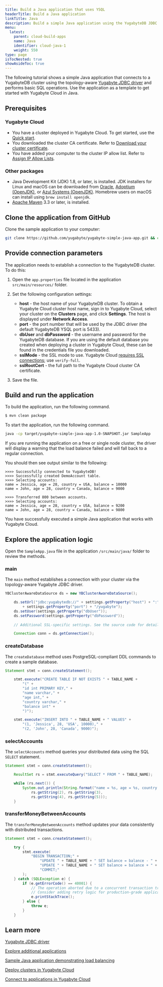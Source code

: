 ```yaml
---
title: Build a Java application that uses YSQL
headerTitle: Build a Java application
linkTitle: Java
description: Build a simple Java application using the YugabyteDB JDBC Driver and using the YSQL API to connect to and interact with a Yugabyte Cloud cluster.
menu:
  latest:
    parent: cloud-build-apps
    name: Java
    identifier: cloud-java-1
    weight: 550
type: page
isTocNested: true
showAsideToc: true
---
```


The following tutorial shows a simple Java application that connects to a YugabyteDB cluster using the topology-aware [Yugabyte JDBC driver](../../../../../integrations/jdbc-driver/) and performs basic SQL operations. Use the application as a template to get started with Yugabyte Cloud in Java.

## Prerequisites

### Yugabyte Cloud

- You have a cluster deployed in Yugabyte Cloud. To get started, use the [Quick start](../../../).
- You downloaded the cluster CA certificate. Refer to [Download your cluster certificate](../../../../cloud-secure-clusters/cloud-authentication/#download-your-cluster-certificate).
- You have added your computer to the cluster IP allow list. Refer to [Assign IP Allow Lists](../../../../cloud-secure-clusters/add-connections/).

### Other packages

- Java Development Kit (JDK) 1.8, or later, is installed. JDK installers for Linux and macOS can be downloaded from [Oracle](http://jdk.java.net/), [Adoptium (OpenJDK)](https://adoptium.net/), or [Azul Systems (OpenJDK)](https://www.azul.com/downloads/?package=jdk). Homebrew users on macOS can install using `brew install openjdk`.
- [Apache Maven](https://maven.apache.org/index.html) 3.3 or later, is installed.

## Clone the application from GitHub

Clone the sample application to your computer:

```sh
git clone https://github.com/yugabyte/yugabyte-simple-java-app.git && cd yugabyte-simple-java-app
```

## Provide connection parameters

The application needs to establish a connection to the YugabyteDB cluster. To do this:

1. Open the `app.properties` file located in the application `src/main/resources/` folder.

2. Set the following configuration settings:

    - **host** - the host name of your YugabyteDB cluster. To obtain a Yugabyte Cloud cluster host name, sign in to Yugabyte Cloud, select your cluster on the **Clusters** page, and click **Settings**. The host is displayed under **Network Access**.
    - **port** - the port number that will be used by the JDBC driver (the default YugabyteDB YSQL port is 5433).
    - **dbUser** and **dbPassword** - the username and password for the YugabyteDB database. If you are using the default database you created when deploying a cluster in Yugabyte Cloud, these can be found in the credentials file you downloaded.
    - **sslMode** - the SSL mode to use. Yugabyte Cloud [requires SSL connections](../../../../cloud-secure-clusters/cloud-authentication/#ssl-modes-in-ysql); use `verify-full`.
    - **sslRootCert** - the full path to the Yugabyte Cloud cluster CA certificate.

3. Save the file.

## Build and run the application

To build the application, run the following command.

```sh
$ mvn clean package
```

To start the application, run the following command.

```sh
java -cp target/yugabyte-simple-java-app-1.0-SNAPSHOT.jar SampleApp
```

If you are running the application on a free or single node cluster, the driver will display a warning that the load balance failed and will fall back to a regular connection.

You should then see output similar to the following:

```output
>>>> Successfully connected to YugabyteDB!
>>>> Successfully created DemoAccount table.
>>>> Selecting accounts:
name = Jessica, age = 28, country = USA, balance = 10000
name = John, age = 28, country = Canada, balance = 9000

>>>> Transferred 800 between accounts.
>>>> Selecting accounts:
name = Jessica, age = 28, country = USA, balance = 9200
name = John, age = 28, country = Canada, balance = 9800
```

You have successfully executed a simple Java application that works with Yugabyte Cloud.

## Explore the application logic

Open the `SampleApp.java` file in the application `/src/main/java/` folder to review the methods.

### main

The `main` method establishes a connection with your cluster via the topology-aware Yugabyte JDBC driver.

```java
YBClusterAwareDataSource ds = new YBClusterAwareDataSource();

    ds.setUrl("jdbc:yugabytedb://" + settings.getProperty("host") + ":"
        + settings.getProperty("port") + "/yugabyte");
    ds.setUser(settings.getProperty("dbUser"));
    ds.setPassword(settings.getProperty("dbPassword"));
    
    // Additional SSL-specific settings. See the source code for details.

    Connection conn = ds.getConnection();
```

### createDatabase

The `createDatabase` method uses PostgreSQL-compliant DDL commands to create a sample database.

```java
Statement stmt = conn.createStatement();

    stmt.execute("CREATE TABLE IF NOT EXISTS " + TABLE_NAME +
        "(" +
        "id int PRIMARY KEY," +
        "name varchar," +
        "age int," +
        "country varchar," +
        "balance int" +
        ")");

    stmt.execute("INSERT INTO " + TABLE_NAME + " VALUES" +
        "(1, 'Jessica', 28, 'USA', 10000)," +
        "(2, 'John', 28, 'Canada', 9000)");
```

### selectAccounts

The `selectAccounts` method queries your distributed data using the SQL `SELECT` statement.

```java
Statement stmt = conn.createStatement();

    ResultSet rs = stmt.executeQuery("SELECT * FROM " + TABLE_NAME);

    while (rs.next()) {
        System.out.println(String.format("name = %s, age = %s, country = %s, balance = %s",
            rs.getString(2), rs.getString(3),
            rs.getString(4), rs.getString(5)));
    }
```

### transferMoneyBetweenAccounts

The `transferMoneyBetweenAccounts` method updates your data consistently with distributed transactions.

```java
Statement stmt = conn.createStatement();

    try {
        stmt.execute(
            "BEGIN TRANSACTION;" +
                "UPDATE " + TABLE_NAME + " SET balance = balance - " + amount + "" + " WHERE name = 'Jessica';" +
                "UPDATE " + TABLE_NAME + " SET balance = balance + " + amount + "" + " WHERE name = 'John';" +
                "COMMIT;"
        );
    } catch (SQLException e) {
        if (e.getErrorCode() == 40001) {
            // The operation aborted due to a concurrent transaction trying to modify the same set of rows.
            // Consider adding retry logic for production-grade applications.
            e.printStackTrace();
        } else {
            throw e;
        }
    }
```

## Learn more

[Yugabyte JDBC driver](../../../../../integrations/jdbc-driver/)

[Explore additional applications](../../../../cloud-develop)

[Sample Java application demonstrating load balancing](../../../../../quick-start/build-apps/java/ysql-yb-jdbc/)

[Deploy clusters in Yugabyte Cloud](../../../../cloud-basics)

[Connect to applications in Yugabyte Cloud](../../../../cloud-connect/connect-applications/)
